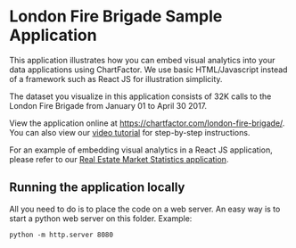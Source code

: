 # London Fire Brigade Sample Application

This application illustrates how you can embed visual analytics into your data applications using ChartFactor. We use basic HTML/Javascript instead of a framework such as React JS for illustration simplicity. 

The dataset you visualize in this application consists of 32K calls to the London Fire Brigade from January 01 to April 30 2017.

View the application online at https://chartfactor.com/london-fire-brigade/. You can also view our [video tutorial](https://chartfactor.com/doc/latest/tutorials/visual_analytics_fundamentals/#class-4-embedding) for step-by-step instructions.

For an example of embedding visual analytics in a React JS application, please refer to our [Real Estate Market Statistics application](https://github.com/Aktiun/real-estate-mkt-stats).

## Running the application locally

All you need to do is to place the code on a web server. An easy way is to start a python web server on this folder. Example:

```
python -m http.server 8080
```
